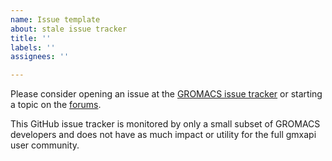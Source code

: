 ```yaml
---
name: Issue template
about: stale issue tracker
title: ''
labels: ''
assignees: ''

---
```


Please consider opening an issue at the [GROMACS issue tracker](https://gitlab.com/gromacs/gromacs/-/issues?label_name%5B%5D=gmxapi) or starting a topic on the [forums](https://gromacs.bioexcel.eu/tag/gmxapi).

This GitHub issue tracker is monitored by only a small subset of GROMACS developers and does not have as much impact or utility for the full gmxapi user community.
